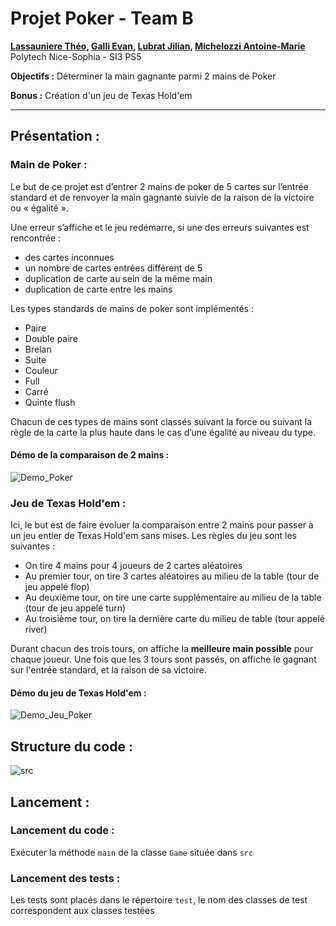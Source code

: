 # Projet Poker - Team B

**[Lassauniere Théo](https://github.com/theoLassauniere), [Galli Evan](https://github.com/06Games),
[Lubrat Jilian](https://github.com/LubratJilian), [Michelozzi Antoine-Marie](https://github.com/mantoniu)**  
Polytech Nice-Sophia - SI3 PS5

**Objectifs :** Déterminer la main gagnante parmi 2 mains de Poker

**Bonus :** Création d'un jeu de Texas Hold'em

------------------------

## Présentation :

### Main de Poker :

Le but de ce projet est d’entrer 2 mains de poker de 5 cartes sur l’entrée standard et de renvoyer la main gagnante suivie de la raison de la victoire ou « égalité ».

Une erreur s’affiche et le jeu redémarre, si une des erreurs suivantes est rencontrée :
 - des cartes inconnues
 - un nombre de cartes entrées différent de 5
 - duplication de carte au sein de la même main
 - duplication de carte entre les mains
 
 Les types standards de mains de poker sont implémentés :

- Paire
- Double paire
- Brelan
- Suite
- Couleur
- Full
- Carré
- Quinte flush

Chacun de ces types de mains sont classés suivant la force ou suivant la règle de la carte
la plus haute dans le cas d’une égalité au niveau du type.

#### Démo de la comparaison de 2 mains :

![Demo_Poker](https://github.com/pns-si3-projects/dojo-poker-23-24-ps5-23-24-poker-b/assets/120557548/f0f1abb6-572d-42c9-ae9e-6a5c9165d280)


### Jeu de Texas Hold'em :

Ici, le but est de faire évoluer la comparaison entre 2 mains pour passer à un jeu entier de Texas Hold'em sans mises.
Les règles du jeu sont les suivantes :

- On tire 4 mains pour 4 joueurs de 2 cartes aléatoires
- Au premier tour, on tire 3 cartes aléatoires au milieu de la table (tour de jeu appelé flop)
- Au deuxième tour, on tire une carte supplémentaire au milieu de la table (tour de jeu appelé turn)
- Au troisième tour, on tire la dernière carte du milieu de table (tour appelé river)

Durant chacun des trois tours, on affiche la **meilleure main possible** pour chaque joueur.
Une fois que les 3 tours sont passés, on affiche le gagnant sur l'entrée standard, et la raison de sa victoire.


#### Démo du jeu de Texas Hold'em : 

![Demo_Jeu_Poker](https://github.com/pns-si3-projects/dojo-poker-23-24-ps5-23-24-poker-b/assets/120557548/84e39fa5-e35d-4886-9c00-c2224027ca0c)

## Structure du code :

![src](https://github.com/pns-si3-projects/dojo-poker-23-24-ps5-23-24-poker-b/assets/24252743/c1d3a535-34a3-4eb6-b53c-64fc9caeed20)

## Lancement :

### Lancement du code :
Exécuter la méthode `main` de la classe `Game` située dans `src`

### Lancement des tests :
Les tests sont placés dans le répertoire `test`, le nom des classes de test correspondent aux classes testées

